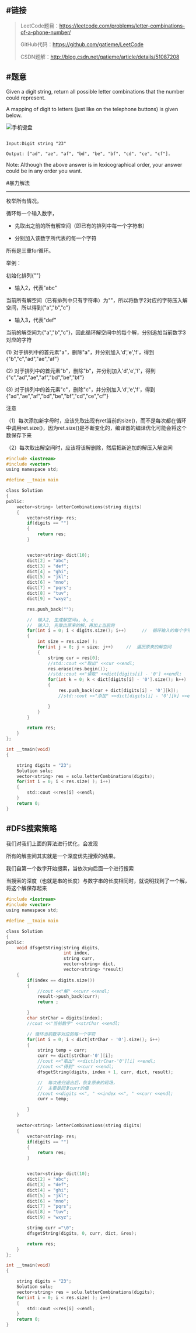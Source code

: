 #链接
-------

>LeetCode题目：https://leetcode.com/problems/letter-combinations-of-a-phone-number/
>
>GitHub代码：https://github.com/gatieme/LeetCode
>
>CSDN题解：http://blog.csdn.net/gatieme/article/details/51087208


#题意
-------

Given a digit string, return all possible letter combinations that the number could represent.

A mapping of digit to letters (just like on the telephone buttons) is given below.



![手机键盘](200px-Telephone-keypad2.png)
```

Input:Digit string "23"

Output: ["ad", "ae", "af", "bd", "be", "bf", "cd", "ce", "cf"].
```

Note:
Although the above answer is in lexicographical order, your answer could be in any order you want.




#暴力解法

-------

枚举所有情况。

循环每一个输入数字，

*    先取出之前的所有解空间（即已有的排列中每一个字符串）

*    分别加入该数字所代表的每一个字符

所有是三重for循环。


举例：

初始化排列{""}

*    输入2，代表"abc"


当前所有解空间（已有排列中只有字符串）为""，所以将数字2对应的字符压入解空间，所以得到{"a","b","c"}



*    输入3，代表"def"



当前的解空间为{"a","b","c"}，因此循环解空间中的每个解，分别追加当前数字3对应的字符


(1)    对于排列中的首元素"a"，删除"a"，并分别加入'd','e','f'，得到{"b","c","ad","ae","af"}


(2)    对于排列中的首元素"b"，删除"b"，并分别加入'd','e','f'，得到{"c","ad","ae","af","bd","be","bf"}


(3)    对于排列中的首元素"c"，删除"c"，并分别加入'd','e','f'，得到{"ad","ae","af","bd","be","bf","cd","ce","cf"}


注意

（1）每次添加新字母时，应该先取出现有ret当前的size()，而不是每次都在循环中调用ret.size()，因为ret.size()是不断变化的，编译器的编译优化可能会将这个数保存下来

（2）每次取出解空间时，应该将该解删除，然后把新追加的解压入解空间



```c
#include <iostream>
#include <vector>
using namespace std;

#define __tmain main

class Solution
{
public:
    vector<string> letterCombinations(string digits)
    {
        vector<string> res;
        if(digits == "")
        {
            return res;
        }


        vector<string> dict(10);
        dict[2] = "abc";
        dict[3] = "def";
        dict[4] = "ghi";
        dict[5] = "jkl";
        dict[6] = "mno";
        dict[7] = "pqrs";
        dict[8] = "tuv";
        dict[9] = "wxyz";

        res.push_back("");

        //  输入2, 生成解空间a, b, c
        //  输入3, 先取出原来的解，再加上当前的
        for(int i = 0; i < digits.size(); i++)      //  循环输入的每个字符
        {
            int size = res.size( );
            for(int j = 0; j < size; j++)     //  遍历原来的解空间
            {
                string cur = res[0];
                //std::cout <<"取出" <<cur <<endl;
                res.erase(res.begin());
                //std::cout <<"读取" <<dict[digits[i] - '0'] <<endl;
                for(int k = 0; k < dict[digits[i] - '0'].size(); k++)
                {
                    res.push_back(cur + dict[digits[i] - '0'][k]);
                    //std::cout <<"添加" <<dict[digits[i] - '0'][k] <<endl;

                }
            }
        }

        return res;
    }
};

int __tmain(void)
{

    string digits = "23";
    Solution solu;
    vector<string> res = solu.letterCombinations(digits);
    for(int i = 0; i < res.size( ); i++)
    {
        std::cout <<res[i] <<endl;
    }
    return 0;
}


```


#DFS搜索策略
-------

我们对我们上面的算法进行优化，会发现

所有的解空间其实就是一个深度优先搜索的结果。

我们自第一个数字开始搜索，当依次向后面一个进行搜索



当搜索的深度（也就是串的长度）与数字串的长度相同时，就说明找到了一个解，将这个解保存起来



```c
#include <iostream>
#include <vector>
using namespace std;

#define __tmain main

class Solution
{
public:
    void dfsgetString(string digits,
                      int index,
                      string curr,
                      vector<string> dict,
                      vector<string> *result)
    {
        if(index == digits.size())
        {
            //cout <<"解" <<curr <<endl;
            result->push_back(curr);
            return ;

        }
        char strChar = digits[index];
        //cout <<"当前数字" <<strChar <<endl;

        // 循环当前数字对应的每一个字符
        for(int i = 0; i < dict[strChar - '0'].size(); i++)
        {
            string temp = curr;
            curr += dict[strChar-'0'][i];
            //cout <<"取出" <<dict[strChar-'0'][i] <<endl;
            //cout <<"得到" <<curr <<endl;
            dfsgetString(digits, index + 1, curr, dict, result);

            //  每次递归退出后，恢复原来的现场，
            //  主要是回复curr的值
            //cout <<digits <<", " <<index <<", " <<curr <<endl;
            curr = temp;

        }
    }

    vector<string> letterCombinations(string digits)
    {
        vector<string> res;
        if(digits == "")
        {
            return res;
        }


        vector<string> dict(10);
        dict[2] = "abc";
        dict[3] = "def";
        dict[4] = "ghi";
        dict[5] = "jkl";
        dict[6] = "mno";
        dict[7] = "pqrs";
        dict[8] = "tuv";
        dict[9] = "wxyz";

        string curr ="\0";
        dfsgetString(digits, 0, curr, dict, &res);

        return res;
    }
};

int __tmain(void)
{

    string digits = "23";
    Solution solu;
    vector<string> res = solu.letterCombinations(digits);
    for(int i = 0; i < res.size( ); i++)
    {
        std::cout <<res[i] <<endl;
    }
    return 0;
}


```


